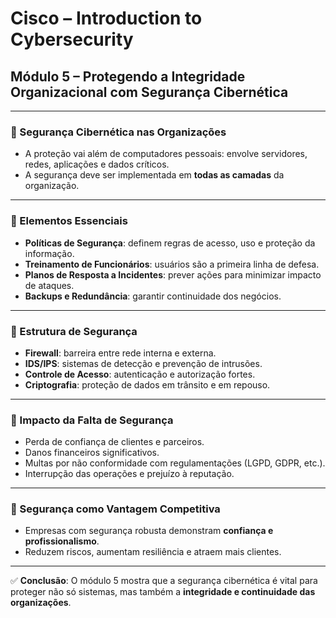 # Cisco – Introduction to Cybersecurity  
## Módulo 5 – Protegendo a Integridade Organizacional com Segurança Cibernética

---

### 🔹 Segurança Cibernética nas Organizações
- A proteção vai além de computadores pessoais: envolve servidores, redes, aplicações e dados críticos.  
- A segurança deve ser implementada em **todas as camadas** da organização.  

---

### 🔹 Elementos Essenciais
- **Políticas de Segurança**: definem regras de acesso, uso e proteção da informação.  
- **Treinamento de Funcionários**: usuários são a primeira linha de defesa.  
- **Planos de Resposta a Incidentes**: prever ações para minimizar impacto de ataques.  
- **Backups e Redundância**: garantir continuidade dos negócios.  

---

### 🔹 Estrutura de Segurança
- **Firewall**: barreira entre rede interna e externa.  
- **IDS/IPS**: sistemas de detecção e prevenção de intrusões.  
- **Controle de Acesso**: autenticação e autorização fortes.  
- **Criptografia**: proteção de dados em trânsito e em repouso.  

---

### 🔹 Impacto da Falta de Segurança
- Perda de confiança de clientes e parceiros.  
- Danos financeiros significativos.  
- Multas por não conformidade com regulamentações (LGPD, GDPR, etc.).  
- Interrupção das operações e prejuízo à reputação.  

---

### 🔹 Segurança como Vantagem Competitiva
- Empresas com segurança robusta demonstram **confiança e profissionalismo**.  
- Reduzem riscos, aumentam resiliência e atraem mais clientes.  

---

✅ **Conclusão**: O módulo 5 mostra que a segurança cibernética é vital para proteger não só sistemas, mas também a **integridade e continuidade das organizações**.  
